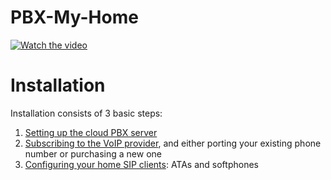 # PBX-My-Home
[![Watch the video](https://pbxmyhome.net/wp-content/uploads/2024/02/pbxmyhome.png)](https://pbxmyhome.net/wp-content/uploads/2024/02/pbxnew.mp4)

# Installation
Installation consists of 3 basic steps:
1. [Setting up the cloud PBX server](PBX.md)
2. [Subscribing to the VoIP provider](VoIP.md), and either porting your existing phone number or purchasing a new one
3. [Configuring your home SIP clients](Clients.md): ATAs and softphones
